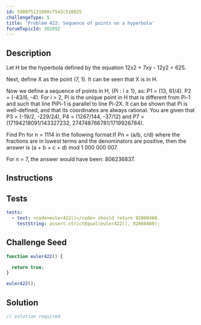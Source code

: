 ```yaml
---
id: 5900f5131000cf542c510025
challengeType: 5
title: 'Problem 422: Sequence of points on a hyperbola'
forumTopicId: 302092
---
```


## Description

<section id='description'>

Let H be the hyperbola defined by the equation 12x2 + 7xy - 12y2 = 625.

Next, define X as the point (7, 1). It can be seen that X is in H.

Now we define a sequence of points in H, {Pi : i ≥ 1}, as: P1 = (13, 61/4). P2 = (-43/6, -4). For i > 2, Pi is the unique point in H that is different from Pi-1 and such that line PiPi-1 is parallel to line Pi-2X. It can be shown that Pi is well-defined, and that its coordinates are always rational. You are given that P3 = (-19/2, -229/24), P4 = (1267/144, -37/12) and P7 = (17194218091/143327232, 274748766781/1719926784).

Find Pn for n = 1114 in the following format:If Pn = (a/b, c/d) where the fractions are in lowest terms and the denominators are positive, then the answer is (a + b + c + d) mod 1 000 000 007.

For n = 7, the answer would have been: 806236837.

</section>

## Instructions

<section id='instructions'>

</section>

## Tests

<section id='tests'>

```yml
tests:
  - text: <code>euler422()</code> should return 92060460.
    testString: assert.strictEqual(euler422(), 92060460);

```

</section>

## Challenge Seed

<section id='challengeSeed'>

<div id='js-seed'>

```js
function euler422() {

  return true;
}

euler422();
```

</div>

</section>

## Solution

<section id='solution'>

```js
// solution required
```

</section>
